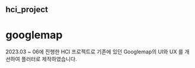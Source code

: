 ## hci_project 
# googlemap

2023.03 ~ 06에 진행한 HCI 프로젝트로 기존에 있던 Googlemap의 UI와 UX 를 개선하여 플러터로 제작하였습니다.


